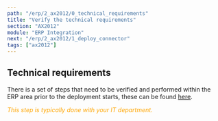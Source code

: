 ```yaml
---
path: "/erp/2_ax2012/0_technical_requirements"
title: "Verify the technical requirements"
section: "AX2012"
module: "ERP Integration"
next: "/erp/2_ax2012/1_deploy_connector"
tags: ["ax2012"]
---
```

## Technical requirements
There is a set of steps that need to be verified and performed within the ERP area prior to the deployment starts, these can be found [here](https://success.mediusflow.com/documentation/cts-documentation/On-Premise-Connectors/AX/AX_technical/AX_technical_requirements/).

<span style="color:orange">*This step is typically done with your IT department.*</span>

